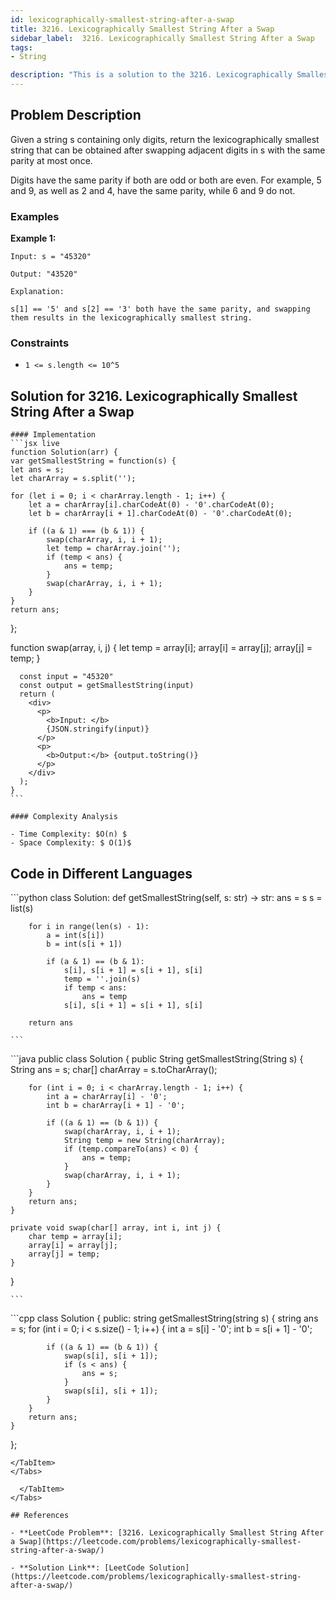```yaml
---
id: lexicographically-smallest-string-after-a-swap
title: 3216. Lexicographically Smallest String After a Swap
sidebar_label:  3216. Lexicographically Smallest String After a Swap
tags:
- String

description: "This is a solution to the 3216. Lexicographically Smallest String After a Swap problem on LeetCode."
---
```


## Problem Description
Given a string s containing only digits, return the 
lexicographically smallest string
 that can be obtained after swapping adjacent digits in s with the same parity at most once.

Digits have the same parity if both are odd or both are even. For example, 5 and 9, as well as 2 and 4, have the same parity, while 6 and 9 do not.
 ### Examples
**Example 1:**
```
Input: s = "45320"

Output: "43520"

Explanation:

s[1] == '5' and s[2] == '3' both have the same parity, and swapping them results in the lexicographically smallest string.
```

### Constraints
- `1 <= s.length <= 10^5`
## Solution for  3216. Lexicographically Smallest String After a Swap

<Tabs>
  <TabItem value="Solution" label="Solution">

    #### Implementation
    ```jsx live
    function Solution(arr) {
    var getSmallestString = function(s) {
    let ans = s;
    let charArray = s.split('');

    for (let i = 0; i < charArray.length - 1; i++) {
        let a = charArray[i].charCodeAt(0) - '0'.charCodeAt(0);
        let b = charArray[i + 1].charCodeAt(0) - '0'.charCodeAt(0);

        if ((a & 1) === (b & 1)) {
            swap(charArray, i, i + 1);
            let temp = charArray.join('');
            if (temp < ans) {
                ans = temp;
            }
            swap(charArray, i, i + 1);
        }
    }
    return ans;
};

function swap(array, i, j) {
    let temp = array[i];
    array[i] = array[j];
    array[j] = temp;
}

      const input = "45320"
      const output = getSmallestString(input)
      return (
        <div>
          <p>
            <b>Input: </b>
            {JSON.stringify(input)}
          </p>
          <p>
            <b>Output:</b> {output.toString()}
          </p>
        </div>
      );
    }
    ```

    #### Complexity Analysis

    - Time Complexity: $O(n) $ 
    - Space Complexity: $ O(1)$

   ## Code in Different Languages
   <Tabs>
  <TabItem value="Python" label="Python">
  <SolutionAuthor name="@hiteshgahanolia"/>
   ```python
  class Solution:
    def getSmallestString(self, s: str) -> str:
        ans = s
        s = list(s)

        for i in range(len(s) - 1):
            a = int(s[i])
            b = int(s[i + 1])

            if (a & 1) == (b & 1):
                s[i], s[i + 1] = s[i + 1], s[i]
                temp = ''.join(s)
                if temp < ans:
                    ans = temp
                s[i], s[i + 1] = s[i + 1], s[i]

        return ans

    ```

  </TabItem>
  <TabItem value="Java" label="Java">
  <SolutionAuthor name="@hiteshgahanolia"/>
   ```java
public class Solution {
    public String getSmallestString(String s) {
        String ans = s;
        char[] charArray = s.toCharArray();

        for (int i = 0; i < charArray.length - 1; i++) {
            int a = charArray[i] - '0';
            int b = charArray[i + 1] - '0';

            if ((a & 1) == (b & 1)) {
                swap(charArray, i, i + 1);
                String temp = new String(charArray);
                if (temp.compareTo(ans) < 0) {
                    ans = temp;
                }
                swap(charArray, i, i + 1);
            }
        }
        return ans;
    }

    private void swap(char[] array, int i, int j) {
        char temp = array[i];
        array[i] = array[j];
        array[j] = temp;
    }
}

    ```


  </TabItem>
  <TabItem value="C++" label="C++">
  <SolutionAuthor name="@hiteshgahanolia"/>
   ```cpp
 class Solution {
public:
    string getSmallestString(string s) {
        string ans = s;
        for (int i = 0; i < s.size() - 1; i++) {
            int a = s[i] - '0';
            int b = s[i + 1] - '0';

            if ((a & 1) == (b & 1)) {
                swap(s[i], s[i + 1]);
                if (s < ans) {
                    ans = s;
                }
                swap(s[i], s[i + 1]);
            }
        }
        return ans;
    }
};
```
</TabItem>
</Tabs>

  </TabItem>
</Tabs>

## References

- **LeetCode Problem**: [3216. Lexicographically Smallest String After a Swap](https://leetcode.com/problems/lexicographically-smallest-string-after-a-swap/)

- **Solution Link**: [LeetCode Solution](https://leetcode.com/problems/lexicographically-smallest-string-after-a-swap/)

